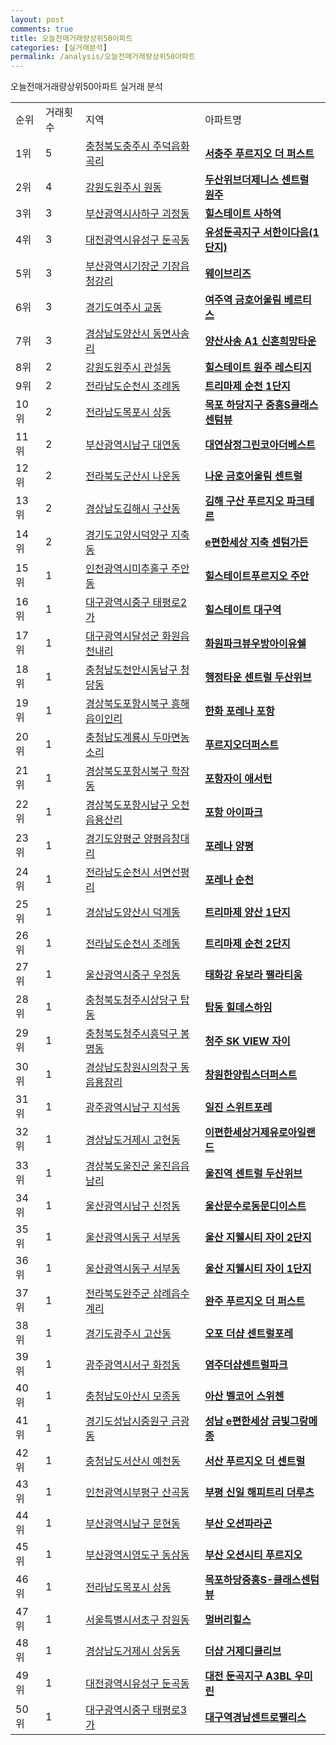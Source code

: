```yaml
---
layout: post
comments: true
title: 오늘전매거래량상위50아파트
categories: [실거래분석]
permalink: /analysis/오늘전매거래량상위50아파트
---
```


오늘전매거래량상위50아파트 실거래 분석

<table>
  <tr>
    <td>순위</td>
    <td>거래횟수</td>
    <td>지역</td>
    <td>아파트명</td>
  </tr>

  <tr>
    <td>1위</td>
    <td>5</td>
    <td><a href="/apt/충청북도충주시주덕읍화곡리">충청북도충주시 주덕읍화곡리</a></td>
    <td colspan="4" style="font-weight: bold;"><a href="/apt/충청북도충주시주덕읍화곡리서충주푸르지오더퍼스트">서충주 푸르지오 더 퍼스트</a></td>
  </tr>

  <tr>
    <td>2위</td>
    <td>4</td>
    <td><a href="/apt/강원도원주시원동">강원도원주시 원동</a></td>
    <td colspan="4" style="font-weight: bold;"><a href="/apt/강원도원주시원동두산위브더제니스센트럴원주">두산위브더제니스 센트럴 원주</a></td>
  </tr>

  <tr>
    <td>3위</td>
    <td>3</td>
    <td><a href="/apt/부산광역시사하구괴정동">부산광역시사하구 괴정동</a></td>
    <td colspan="4" style="font-weight: bold;"><a href="/apt/부산광역시사하구괴정동힐스테이트사하역">힐스테이트 사하역</a></td>
  </tr>

  <tr>
    <td>4위</td>
    <td>3</td>
    <td><a href="/apt/대전광역시유성구둔곡동">대전광역시유성구 둔곡동</a></td>
    <td colspan="4" style="font-weight: bold;"><a href="/apt/대전광역시유성구둔곡동유성둔곡지구서한이다음(1단지)">유성둔곡지구 서한이다음(1단지)</a></td>
  </tr>

  <tr>
    <td>5위</td>
    <td>3</td>
    <td><a href="/apt/부산광역시기장군기장읍청강리">부산광역시기장군 기장읍청강리</a></td>
    <td colspan="4" style="font-weight: bold;"><a href="/apt/부산광역시기장군기장읍청강리웨이브리즈">웨이브리즈</a></td>
  </tr>

  <tr>
    <td>6위</td>
    <td>3</td>
    <td><a href="/apt/경기도여주시교동">경기도여주시 교동</a></td>
    <td colspan="4" style="font-weight: bold;"><a href="/apt/경기도여주시교동여주역금호어울림베르티스">여주역 금호어울림 베르티스</a></td>
  </tr>

  <tr>
    <td>7위</td>
    <td>3</td>
    <td><a href="/apt/경상남도양산시동면사송리">경상남도양산시 동면사송리</a></td>
    <td colspan="4" style="font-weight: bold;"><a href="/apt/경상남도양산시동면사송리양산사송A1신혼희망타운">양산사송 A1 신혼희망타운</a></td>
  </tr>

  <tr>
    <td>8위</td>
    <td>2</td>
    <td><a href="/apt/강원도원주시관설동">강원도원주시 관설동</a></td>
    <td colspan="4" style="font-weight: bold;"><a href="/apt/강원도원주시관설동힐스테이트원주레스티지">힐스테이트 원주 레스티지</a></td>
  </tr>

  <tr>
    <td>9위</td>
    <td>2</td>
    <td><a href="/apt/전라남도순천시조례동">전라남도순천시 조례동</a></td>
    <td colspan="4" style="font-weight: bold;"><a href="/apt/전라남도순천시조례동트리마제순천1단지">트리마제 순천 1단지</a></td>
  </tr>

  <tr>
    <td>10위</td>
    <td>2</td>
    <td><a href="/apt/전라남도목포시상동">전라남도목포시 상동</a></td>
    <td colspan="4" style="font-weight: bold;"><a href="/apt/전라남도목포시상동목포하당지구중흥S클래스센텀뷰">목포 하당지구 중흥S클래스 센텀뷰</a></td>
  </tr>

  <tr>
    <td>11위</td>
    <td>2</td>
    <td><a href="/apt/부산광역시남구대연동">부산광역시남구 대연동</a></td>
    <td colspan="4" style="font-weight: bold;"><a href="/apt/부산광역시남구대연동대연삼정그린코아더베스트">대연삼정그린코아더베스트</a></td>
  </tr>

  <tr>
    <td>12위</td>
    <td>2</td>
    <td><a href="/apt/전라북도군산시나운동">전라북도군산시 나운동</a></td>
    <td colspan="4" style="font-weight: bold;"><a href="/apt/전라북도군산시나운동나운금호어울림센트럴">나운 금호어울림 센트럴</a></td>
  </tr>

  <tr>
    <td>13위</td>
    <td>2</td>
    <td><a href="/apt/경상남도김해시구산동">경상남도김해시 구산동</a></td>
    <td colspan="4" style="font-weight: bold;"><a href="/apt/경상남도김해시구산동김해구산푸르지오파크테르">김해 구산 푸르지오 파크테르</a></td>
  </tr>

  <tr>
    <td>14위</td>
    <td>2</td>
    <td><a href="/apt/경기도고양시덕양구지축동">경기도고양시덕양구 지축동</a></td>
    <td colspan="4" style="font-weight: bold;"><a href="/apt/경기도고양시덕양구지축동e편한세상지축센텀가든">e편한세상 지축 센텀가든</a></td>
  </tr>

  <tr>
    <td>15위</td>
    <td>1</td>
    <td><a href="/apt/인천광역시미추홀구주안동">인천광역시미추홀구 주안동</a></td>
    <td colspan="4" style="font-weight: bold;"><a href="/apt/인천광역시미추홀구주안동힐스테이트푸르지오주안">힐스테이트푸르지오 주안</a></td>
  </tr>

  <tr>
    <td>16위</td>
    <td>1</td>
    <td><a href="/apt/대구광역시중구태평로2가">대구광역시중구 태평로2가</a></td>
    <td colspan="4" style="font-weight: bold;"><a href="/apt/대구광역시중구태평로2가힐스테이트대구역">힐스테이트 대구역</a></td>
  </tr>

  <tr>
    <td>17위</td>
    <td>1</td>
    <td><a href="/apt/대구광역시달성군화원읍천내리">대구광역시달성군 화원읍천내리</a></td>
    <td colspan="4" style="font-weight: bold;"><a href="/apt/대구광역시달성군화원읍천내리화원파크뷰우방아이유쉘">화원파크뷰우방아이유쉘</a></td>
  </tr>

  <tr>
    <td>18위</td>
    <td>1</td>
    <td><a href="/apt/충청남도천안시동남구청당동">충청남도천안시동남구 청당동</a></td>
    <td colspan="4" style="font-weight: bold;"><a href="/apt/충청남도천안시동남구청당동행정타운센트럴두산위브">행정타운 센트럴 두산위브</a></td>
  </tr>

  <tr>
    <td>19위</td>
    <td>1</td>
    <td><a href="/apt/경상북도포항시북구흥해읍이인리">경상북도포항시북구 흥해읍이인리</a></td>
    <td colspan="4" style="font-weight: bold;"><a href="/apt/경상북도포항시북구흥해읍이인리한화포레나포항">한화 포레나 포항</a></td>
  </tr>

  <tr>
    <td>20위</td>
    <td>1</td>
    <td><a href="/apt/충청남도계룡시두마면농소리">충청남도계룡시 두마면농소리</a></td>
    <td colspan="4" style="font-weight: bold;"><a href="/apt/충청남도계룡시두마면농소리푸르지오더퍼스트">푸르지오더퍼스트</a></td>
  </tr>

  <tr>
    <td>21위</td>
    <td>1</td>
    <td><a href="/apt/경상북도포항시북구학잠동">경상북도포항시북구 학잠동</a></td>
    <td colspan="4" style="font-weight: bold;"><a href="/apt/경상북도포항시북구학잠동포항자이애서턴">포항자이 애서턴</a></td>
  </tr>

  <tr>
    <td>22위</td>
    <td>1</td>
    <td><a href="/apt/경상북도포항시남구오천읍용산리">경상북도포항시남구 오천읍용산리</a></td>
    <td colspan="4" style="font-weight: bold;"><a href="/apt/경상북도포항시남구오천읍용산리포항아이파크">포항 아이파크</a></td>
  </tr>

  <tr>
    <td>23위</td>
    <td>1</td>
    <td><a href="/apt/경기도양평군양평읍창대리">경기도양평군 양평읍창대리</a></td>
    <td colspan="4" style="font-weight: bold;"><a href="/apt/경기도양평군양평읍창대리포레나양평">포레나 양평</a></td>
  </tr>

  <tr>
    <td>24위</td>
    <td>1</td>
    <td><a href="/apt/전라남도순천시서면선평리">전라남도순천시 서면선평리</a></td>
    <td colspan="4" style="font-weight: bold;"><a href="/apt/전라남도순천시서면선평리포레나순천">포레나 순천</a></td>
  </tr>

  <tr>
    <td>25위</td>
    <td>1</td>
    <td><a href="/apt/경상남도양산시덕계동">경상남도양산시 덕계동</a></td>
    <td colspan="4" style="font-weight: bold;"><a href="/apt/경상남도양산시덕계동트리마제양산1단지">트리마제 양산 1단지</a></td>
  </tr>

  <tr>
    <td>26위</td>
    <td>1</td>
    <td><a href="/apt/전라남도순천시조례동">전라남도순천시 조례동</a></td>
    <td colspan="4" style="font-weight: bold;"><a href="/apt/전라남도순천시조례동트리마제순천2단지">트리마제 순천 2단지</a></td>
  </tr>

  <tr>
    <td>27위</td>
    <td>1</td>
    <td><a href="/apt/울산광역시중구우정동">울산광역시중구 우정동</a></td>
    <td colspan="4" style="font-weight: bold;"><a href="/apt/울산광역시중구우정동태화강유보라팰라티움">태화강 유보라 팰라티움</a></td>
  </tr>

  <tr>
    <td>28위</td>
    <td>1</td>
    <td><a href="/apt/충청북도청주시상당구탑동">충청북도청주시상당구 탑동</a></td>
    <td colspan="4" style="font-weight: bold;"><a href="/apt/충청북도청주시상당구탑동탑동힐데스하임">탑동 힐데스하임</a></td>
  </tr>

  <tr>
    <td>29위</td>
    <td>1</td>
    <td><a href="/apt/충청북도청주시흥덕구봉명동">충청북도청주시흥덕구 봉명동</a></td>
    <td colspan="4" style="font-weight: bold;"><a href="/apt/충청북도청주시흥덕구봉명동청주SKVIEW자이">청주 SK VIEW 자이</a></td>
  </tr>

  <tr>
    <td>30위</td>
    <td>1</td>
    <td><a href="/apt/경상남도창원시의창구동읍용잠리">경상남도창원시의창구 동읍용잠리</a></td>
    <td colspan="4" style="font-weight: bold;"><a href="/apt/경상남도창원시의창구동읍용잠리창원한양립스더퍼스트">창원한양립스더퍼스트</a></td>
  </tr>

  <tr>
    <td>31위</td>
    <td>1</td>
    <td><a href="/apt/광주광역시남구지석동">광주광역시남구 지석동</a></td>
    <td colspan="4" style="font-weight: bold;"><a href="/apt/광주광역시남구지석동일진스위트포레">일진 스위트포레</a></td>
  </tr>

  <tr>
    <td>32위</td>
    <td>1</td>
    <td><a href="/apt/경상남도거제시고현동">경상남도거제시 고현동</a></td>
    <td colspan="4" style="font-weight: bold;"><a href="/apt/경상남도거제시고현동이편한세상거제유로아일랜드">이편한세상거제유로아일랜드</a></td>
  </tr>

  <tr>
    <td>33위</td>
    <td>1</td>
    <td><a href="/apt/경상북도울진군울진읍읍남리">경상북도울진군 울진읍읍남리</a></td>
    <td colspan="4" style="font-weight: bold;"><a href="/apt/경상북도울진군울진읍읍남리울진역센트럴두산위브">울진역 센트럴 두산위브</a></td>
  </tr>

  <tr>
    <td>34위</td>
    <td>1</td>
    <td><a href="/apt/울산광역시남구신정동">울산광역시남구 신정동</a></td>
    <td colspan="4" style="font-weight: bold;"><a href="/apt/울산광역시남구신정동울산문수로동문디이스트">울산문수로동문디이스트</a></td>
  </tr>

  <tr>
    <td>35위</td>
    <td>1</td>
    <td><a href="/apt/울산광역시동구서부동">울산광역시동구 서부동</a></td>
    <td colspan="4" style="font-weight: bold;"><a href="/apt/울산광역시동구서부동울산지웰시티자이2단지">울산 지웰시티 자이 2단지</a></td>
  </tr>

  <tr>
    <td>36위</td>
    <td>1</td>
    <td><a href="/apt/울산광역시동구서부동">울산광역시동구 서부동</a></td>
    <td colspan="4" style="font-weight: bold;"><a href="/apt/울산광역시동구서부동울산지웰시티자이1단지">울산 지웰시티 자이 1단지</a></td>
  </tr>

  <tr>
    <td>37위</td>
    <td>1</td>
    <td><a href="/apt/전라북도완주군삼례읍수계리">전라북도완주군 삼례읍수계리</a></td>
    <td colspan="4" style="font-weight: bold;"><a href="/apt/전라북도완주군삼례읍수계리완주푸르지오더퍼스트">완주 푸르지오 더 퍼스트</a></td>
  </tr>

  <tr>
    <td>38위</td>
    <td>1</td>
    <td><a href="/apt/경기도광주시고산동">경기도광주시 고산동</a></td>
    <td colspan="4" style="font-weight: bold;"><a href="/apt/경기도광주시고산동오포더샵센트럴포레">오포 더샵 센트럴포레</a></td>
  </tr>

  <tr>
    <td>39위</td>
    <td>1</td>
    <td><a href="/apt/광주광역시서구화정동">광주광역시서구 화정동</a></td>
    <td colspan="4" style="font-weight: bold;"><a href="/apt/광주광역시서구화정동염주더샵센트럴파크">염주더샵센트럴파크</a></td>
  </tr>

  <tr>
    <td>40위</td>
    <td>1</td>
    <td><a href="/apt/충청남도아산시모종동">충청남도아산시 모종동</a></td>
    <td colspan="4" style="font-weight: bold;"><a href="/apt/충청남도아산시모종동아산벨코어스위첸">아산 벨코어 스위첸</a></td>
  </tr>

  <tr>
    <td>41위</td>
    <td>1</td>
    <td><a href="/apt/경기도성남시중원구금광동">경기도성남시중원구 금광동</a></td>
    <td colspan="4" style="font-weight: bold;"><a href="/apt/경기도성남시중원구금광동성남e편한세상금빛그랑메종">성남 e편한세상 금빛그랑메종</a></td>
  </tr>

  <tr>
    <td>42위</td>
    <td>1</td>
    <td><a href="/apt/충청남도서산시예천동">충청남도서산시 예천동</a></td>
    <td colspan="4" style="font-weight: bold;"><a href="/apt/충청남도서산시예천동서산푸르지오더센트럴">서산 푸르지오 더 센트럴</a></td>
  </tr>

  <tr>
    <td>43위</td>
    <td>1</td>
    <td><a href="/apt/인천광역시부평구산곡동">인천광역시부평구 산곡동</a></td>
    <td colspan="4" style="font-weight: bold;"><a href="/apt/인천광역시부평구산곡동부평신일해피트리더루츠">부평 신일 해피트리 더루츠</a></td>
  </tr>

  <tr>
    <td>44위</td>
    <td>1</td>
    <td><a href="/apt/부산광역시남구문현동">부산광역시남구 문현동</a></td>
    <td colspan="4" style="font-weight: bold;"><a href="/apt/부산광역시남구문현동부산오션파라곤">부산 오션파라곤</a></td>
  </tr>

  <tr>
    <td>45위</td>
    <td>1</td>
    <td><a href="/apt/부산광역시영도구동삼동">부산광역시영도구 동삼동</a></td>
    <td colspan="4" style="font-weight: bold;"><a href="/apt/부산광역시영도구동삼동부산오션시티푸르지오">부산 오션시티 푸르지오</a></td>
  </tr>

  <tr>
    <td>46위</td>
    <td>1</td>
    <td><a href="/apt/전라남도목포시상동">전라남도목포시 상동</a></td>
    <td colspan="4" style="font-weight: bold;"><a href="/apt/전라남도목포시상동목포하당중흥S-클래스센텀뷰">목포하당중흥S-클래스센텀뷰</a></td>
  </tr>

  <tr>
    <td>47위</td>
    <td>1</td>
    <td><a href="/apt/서울특별시서초구잠원동">서울특별시서초구 잠원동</a></td>
    <td colspan="4" style="font-weight: bold;"><a href="/apt/서울특별시서초구잠원동멀버리힐스">멀버리힐스</a></td>
  </tr>

  <tr>
    <td>48위</td>
    <td>1</td>
    <td><a href="/apt/경상남도거제시상동동">경상남도거제시 상동동</a></td>
    <td colspan="4" style="font-weight: bold;"><a href="/apt/경상남도거제시상동동더샵거제디클리브">더샵 거제디클리브</a></td>
  </tr>

  <tr>
    <td>49위</td>
    <td>1</td>
    <td><a href="/apt/대전광역시유성구둔곡동">대전광역시유성구 둔곡동</a></td>
    <td colspan="4" style="font-weight: bold;"><a href="/apt/대전광역시유성구둔곡동대전둔곡지구A3BL우미린">대전 둔곡지구 A3BL 우미린</a></td>
  </tr>

  <tr>
    <td>50위</td>
    <td>1</td>
    <td><a href="/apt/대구광역시중구태평로3가">대구광역시중구 태평로3가</a></td>
    <td colspan="4" style="font-weight: bold;"><a href="/apt/대구광역시중구태평로3가대구역경남센트로팰리스">대구역경남센트로팰리스</a></td>
  </tr>

</table>
